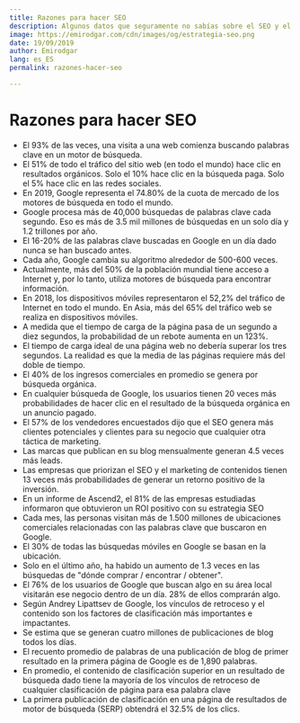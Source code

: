 ```yaml
---
title: Razones para hacer SEO
description: Algunos datos que seguramente no sabías sobre el SEO y el impacto que tienen en las estrategias
image: https://emirodgar.com/cdn/images/og/estrategia-seo.png
date: 19/09/2019
author: Emirodgar
lang: es_ES
permalink: razones-hacer-seo

--- 
```


# Razones para hacer SEO



 - El 93% de las veces, una visita a una web comienza buscando palabras clave en un motor de búsqueda.
 - El 51% de todo el tráfico del sitio web (en todo el mundo) hace clic en resultados orgánicos. Solo el 10% hace clic en la búsqueda paga. Solo el 5% hace clic en las redes sociales.
 - En 2019, Google representa el 74.80% de la cuota de mercado de los motores de búsqueda en todo el mundo.
 - Google procesa más de 40,000 búsquedas de palabras clave cada segundo. Eso es más de 3.5 mil millones de búsquedas en un solo día y 1.2 trillones por año.
 - El 16-20% de las palabras clave buscadas en Google en un día dado nunca se han buscado antes.
 - Cada año, Google cambia su algoritmo alrededor de 500-600 veces.
 - Actualmente, más del 50% de la población mundial tiene acceso a Internet y, por lo tanto, utiliza motores de búsqueda para encontrar información.
 - En 2018, los dispositivos móviles representaron el 52,2% del tráfico de Internet en todo el mundo. En Asia, más del 65% del tráfico web se realiza en dispositivos móviles.
 - A medida que el tiempo de carga de la página pasa de un segundo a diez segundos, la probabilidad de un rebote aumenta en un 123%.
 - El tiempo de carga ideal de una página web no debería superar los tres segundos. La realidad es que la media de las páginas requiere más del doble de tiempo.
 - El 40% de los ingresos comerciales en promedio se genera por búsqueda orgánica.
 - En cualquier búsqueda de Google, los usuarios tienen 20 veces más probabilidades de hacer clic en el resultado de la búsqueda orgánica en un anuncio pagado.
 - El 57% de los vendedores encuestados dijo que el SEO genera más clientes potenciales y clientes para su negocio que cualquier otra táctica de marketing.
 - Las marcas que publican en su blog mensualmente generan 4.5 veces más leads.
 - Las empresas que priorizan el SEO y el marketing de contenidos tienen 13 veces más probabilidades de generar un retorno positivo de la inversión.
 - En un informe de Ascend2, el 81% de las empresas estudiadas informaron que obtuvieron un ROI positivo con su estrategia SEO
 - Cada mes, las personas visitan más de 1.500 millones de ubicaciones comerciales relacionadas con las palabras clave que buscaron en Google.
 - El 30% de todas las búsquedas móviles en Google se basan en la ubicación.
 - Solo en el último año, ha habido un aumento de 1.3 veces en las búsquedas de "dónde comprar / encontrar / obtener".
 - El 76% de los usuarios de Google que buscan algo en su área local visitarán ese negocio dentro de un día. 28% de ellos comprarán algo.
 - Según Andrey Lipattsev de Google, los vínculos de retroceso y el contenido son los factores de clasificación más importantes e impactantes.
 - Se estima que se generan cuatro millones de publicaciones de blog todos los días.
 - El recuento promedio de palabras de una publicación de blog de primer resultado en la primera página de Google es de 1,890 palabras.
 - En promedio, el contenido de clasificación superior en un resultado de búsqueda dado tiene la mayoría de los vínculos de retroceso de cualquier clasificación de página para esa palabra clave
 - La primera publicación de clasificación en una página de resultados de motor de búsqueda (SERP) obtendrá el 32.5% de los clics.
<!--stackedit_data:
eyJoaXN0b3J5IjpbLTkyNDc1NDYzOSwtMjA2OTg3NzA2NV19
-->